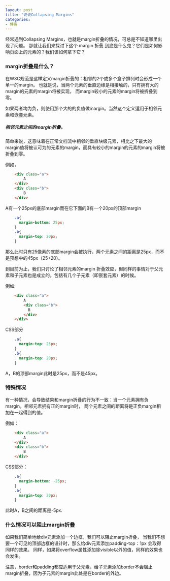 ```yaml
---
layout: post
title: "说说Collapsing Margins"
categories:
- 博客
---
```


经常遇到Collapsing Margins，也就是margin折叠的情况，可总是不知道哪里出现了问题。
那就让我们来探讨下这个 margin 折叠 到底是什么鬼？它们是如何影响页面上的元素的？我们该如何拿下它？

### margin折叠是什么？

在W3C规范是这样定义margin折叠的：相邻的2个或多个盒子排列时会形成一个单一的margin。
也就是说，当两个元素的垂直边缘是相接触的，只有拥有大的margin的元素的margin将被实现，
而margin较小的元素的margin将被折叠到零。

如果两者均为负，则使用那个大的的负值做margin。当然这个定义适用于相邻元素和嵌套元素。

##### 相邻元素之间的margin折叠。

简单来说，这意味着在正常文档流中相邻的垂直块级元素，相比之下最大的margin值将被认可为的元素的margin，而具有较小的margin的元素的margin将被折叠到零。

例如，

```html
    <div class="a">
        A
    </div>
    <div class="b">
        B
    </div>
```
A有一个25px的底部margin而在它下面的B有一个20px的顶部margin

```css
    .a{
      margin-bottom: 25px;
    }
    .b{
      margin-top: 20px;
    }
```
那么此时只有25像素的底部margin会被执行，两个元素之间的距离是25px，而不是预想中的45px（25+20）。

到目前为止，我们只讨论了相邻元素的margin 折叠效应，但同样的事情对于父元素和子元素也是成立的。包括有几个子元素（即嵌套元素）的时候。

例如:

```html
    <div class="a">
        A
        <div class="b">
          B
        </div>
    </div>
```
CSS部分

```css
    .a{
      margin-top: 25px;
    }
    .b{
      margin-top: 20px;
    }
```
A，B的顶部margin此时是25px，而不是45px。

### 特殊情况

有一种情况，会导致结果和margin折叠的行为不一致：当一个元素拥有负margin，相邻元素拥有正的margin时，
两个元素之间的距离将是正负margin相加在一起得到的值。

例如：

```html
    <div class="a">
        A
    </div>
    <div class="b">
        B
    </div>
```
CSS部分：

```css
    .a{
      margin-bottom: -25px;
    }
    .b{
      margin-top: 20px;
    }
```
此时A，B之间的距离是-5px.

### 什么情况可以阻止margin折叠

如果我们简单地给div元素添加一个边框，我们可以阻止margin折叠，
当我们不想要一个可见的顶部边框的设计时，那么给div元素添加padding-top：1px 会取得同样的效果。
同样，如果将overflow属性添加除visible以外的值，同样的效果也会发生。


注意，border和padding都应适用于父元素，给子元素添加border不会阻止margin折叠，因为子元素的margin此处是在border的外边。
